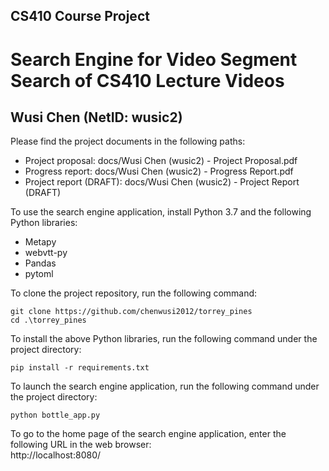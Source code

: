 ## CS410 Course Project
# Search Engine for Video Segment Search of CS410 Lecture Videos
## Wusi Chen (NetID: wusic2)

Please find the project documents in the following paths:

- Project proposal: docs/Wusi Chen (wusic2) - Project Proposal.pdf
- Progress report: docs/Wusi Chen (wusic2) - Progress Report.pdf
- Project report (DRAFT): docs/Wusi Chen (wusic2) - Project Report (DRAFT)

To use the search engine application, install Python 3.7 and the following Python libraries:

- Metapy
- webvtt-py
- Pandas
- pytoml

To clone the project repository, run the following command:
```shell
git clone https://github.com/chenwusi2012/torrey_pines
cd .\torrey_pines
```

To install the above Python libraries, run the following command under the project directory:
```shell
pip install -r requirements.txt
```


To launch the search engine application, run the following command under the project directory:
```shell
python bottle_app.py
```
To go to the home page of the search engine application, enter the following URL in the web browser:<br />
http://localhost:8080/